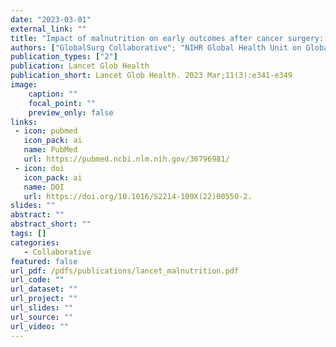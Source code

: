 ```yaml
---
date: "2023-03-01"
external_link: ""
title: "Impact of malnutrition on early outcomes after cancer surgery: an international, multicentre, prospective cohort study"
authors: ["GlobalSurg Collaborative"; "NIHR Global Health Unit on Global Surgery"]
publication_types: ["2"]
publication: Lancet Glob Health
publication_short: Lancet Glob Health. 2023 Mar;11(3):e341-e349
image:
    caption: ""
    focal_point: ""
    preview_only: false
links:
 - icon: pubmed
   icon_pack: ai
   name: PubMed
   url: https://pubmed.ncbi.nlm.nih.gov/36796981/
 - icon: doi
   icon_pack: ai
   name: DOI
   url: https://doi.org/10.1016/S2214-109X(22)00550-2.
slides: ""
abstract: ""
abstract_short: ""
tags: []
categories: 
   - Collaborative
featured: false
url_pdf: /pdfs/publications/lancet_malnutrition.pdf
url_code: ""
url_dataset: ""
url_project: ""
url_slides: ""
url_source: ""
url_video: ""
---
```

